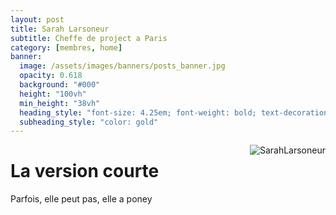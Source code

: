 ```yaml
---
layout: post
title: Sarah Larsoneur
subtitle: Cheffe de project a Paris
category: [membres, home]
banner:
  image: /assets/images/banners/posts_banner.jpg
  opacity: 0.618
  background: "#000"
  height: "100vh"
  min_height: "38vh"
  heading_style: "font-size: 4.25em; font-weight: bold; text-decoration: underline"
  subheading_style: "color: gold"
---
```


<img src="{{site.baseurl | prepend: site.url}}assets/images/members/SarahLarsoneur.jpg" alt="SarahLarsoneur" style="float: right; width: auto; height: auto;"/>


# La version courte
Parfois, elle peut pas, elle a poney
